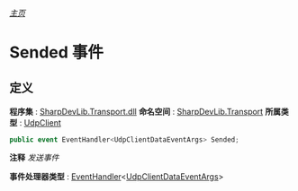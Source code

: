 ###### [主页](./Index.md "主页")
# Sended 事件
## 定义
**程序集** : [SharpDevLib.Transport.dll](./SharpDevLib.Transport.assembly.md "SharpDevLib.Transport.dll")
**命名空间** : [SharpDevLib.Transport](./SharpDevLib.Transport.namespace.md "SharpDevLib.Transport")
**所属类型** : [UdpClient](./SharpDevLib.Transport.UdpClient.md "UdpClient")
``` csharp
public event EventHandler<UdpClientDataEventArgs> Sended;
```
**注释**
*发送事件*

**事件处理器类型** : [EventHandler](https://learn.microsoft.com/en-us/dotnet/api/system.eventhandler-1 "EventHandler")\<[UdpClientDataEventArgs](./SharpDevLib.Transport.UdpClientDataEventArgs.md "UdpClientDataEventArgs")\>
